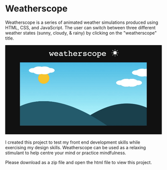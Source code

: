 # Weatherscope
Weatherscope is a series of animated weather simulations produced using HTML, CSS, and JavaScript. The user can switch between three different weather states (sunny, cloudy, & rainy) by clicking on the "weatherscope" title.

![](weatherscope.gif)

I created this project to test my front end development skills while exercising my design skills. Weatherscope can be used as a relaxing stimulant to help centre your mind or practice mindfulness.

Please download as a zip file and open the html file to view this project.
